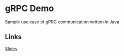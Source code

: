 # gRPC Demo
Sample use case of gPRC communication written in Java

## Links
[Slides](https://docs.google.com/presentation/d/1JEDq5pslqJUDKzLN-Z3a1oLZt5JQXSzwRJryw5zee74/edit?usp=sharing)

